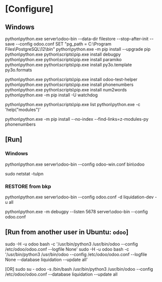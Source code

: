 # [Configure]
## Windows
python\python.exe server\odoo-bin --data-dir filestore --stop-after-init --save --config odoo.conf
SET "pg_path = C:\Program Files\PostgreSQL\12\bin"
python\python.exe -m pip install --upgrade pip
python\python.exe python\scripts\pip.exe install debugpy
python\python.exe python\scripts\pip.exe install paramiko
python\python.exe python\scripts\pip.exe install py3o.template py3o.formats
<!-- python\python.exe python\scripts\pip.exe install py3o.formats -->
python\python.exe python\scripts\pip.exe install odoo-test-helper
python\python.exe python\scripts\pip.exe install phonenumbers
python\python.exe python\scripts\pip.exe install num2words
python\python.exe -m pip install -U watchdog

python\python.exe python\scripts\pip.exe list
python\python.exe -c 'help("modules")'

python\python.exe -m pip install --no-index --find-links=z-modules-py phonenumbers


## [Run]
### Windows
python\python.exe server\odoo-bin --config odoo-win.conf
bin\odoo

sudo netstat -tulpn

### RESTORE from bkp
python\python.exe server\odoo-bin --config odoo.conf -d liquidation-dev -u all

python\python.exe -m debugpy --listen 5678 server\odoo-bin --config odoo.conf

## [Run from another user in Ubuntu: `odoo`]
sudo -H -u odoo bash -c '/usr/bin/python3 /usr/bin/odoo --config /etc/odoo/odoo.conf --logfile None'
sudo -H -u odoo bash -c '/usr/bin/python3 /usr/bin/odoo --config /etc/odoo/odoo.conf --logfile None --database liquidation --update all'

[OR]
sudo su - odoo -s /bin/bash
/usr/bin/python3 /usr/bin/odoo --config /etc/odoo/odoo.conf --database liquidation --update all